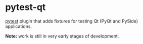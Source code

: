 pytest-qt
=========

[pytest](http://pytest.org) plugin that adds fixtures for testing Qt (PyQt and PySide) applications.

**Note:** work is still in very early stages of development.
